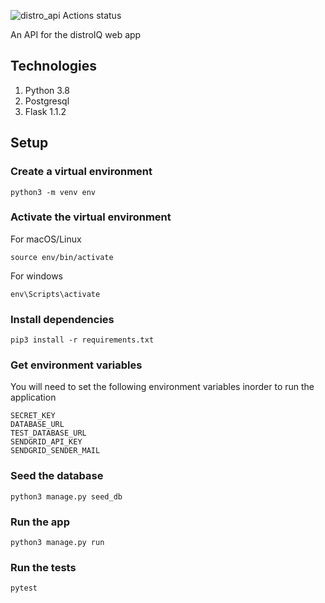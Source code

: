 ![distro_api Actions status](https://github.com/ThatcherK/Distro_api/workflows/distro_api/badge.svg)

An API for the distroIQ  web app


## Technologies

1. Python 3.8
2. Postgresql
3. Flask 1.1.2

## Setup 

### Create a virtual environment 

`python3 -m venv env`

### Activate the virtual environment
 
For macOS/Linux

`source env/bin/activate`

For windows

`env\Scripts\activate`

### Install dependencies

`pip3 install -r requirements.txt`

### Get environment variables
You will need to set the following environment variables inorder to run the application
```
SECRET_KEY
DATABASE_URL
TEST_DATABASE_URL
SENDGRID_API_KEY
SENDGRID_SENDER_MAIL
```
### Seed the database

`python3 manage.py seed_db`

### Run the app 

`python3 manage.py run`

### Run the tests

`pytest`